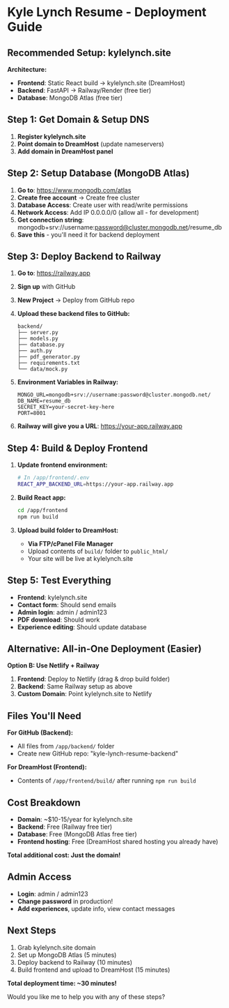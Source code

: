 # Kyle Lynch Resume - Deployment Guide

## Recommended Setup: kylelynch.site

**Architecture:**
- **Frontend**: Static React build → kylelynch.site (DreamHost)  
- **Backend**: FastAPI → Railway/Render (free tier)
- **Database**: MongoDB Atlas (free tier)

## Step 1: Get Domain & Setup DNS
1. **Register kylelynch.site** 
2. **Point domain to DreamHost** (update nameservers)
3. **Add domain in DreamHost panel**

## Step 2: Setup Database (MongoDB Atlas)
1. **Go to**: https://www.mongodb.com/atlas
2. **Create free account** → Create free cluster
3. **Database Access**: Create user with read/write permissions
4. **Network Access**: Add IP 0.0.0.0/0 (allow all - for development)
5. **Get connection string**: mongodb+srv://username:password@cluster.mongodb.net/resume_db
6. **Save this** - you'll need it for backend deployment

## Step 3: Deploy Backend to Railway
1. **Go to**: https://railway.app
2. **Sign up** with GitHub
3. **New Project** → Deploy from GitHub repo
4. **Upload these backend files to GitHub:**
   ```
   backend/
   ├── server.py
   ├── models.py  
   ├── database.py
   ├── auth.py
   ├── pdf_generator.py
   ├── requirements.txt
   └── data/mock.py
   ```

5. **Environment Variables in Railway:**
   ```
   MONGO_URL=mongodb+srv://username:password@cluster.mongodb.net/
   DB_NAME=resume_db
   SECRET_KEY=your-secret-key-here
   PORT=8001
   ```

6. **Railway will give you a URL**: https://your-app.railway.app

## Step 4: Build & Deploy Frontend
1. **Update frontend environment:**
   ```bash
   # In /app/frontend/.env
   REACT_APP_BACKEND_URL=https://your-app.railway.app
   ```

2. **Build React app:**
   ```bash
   cd /app/frontend
   npm run build
   ```

3. **Upload build folder to DreamHost:**
   - **Via FTP/cPanel File Manager**
   - Upload contents of `build/` folder to `public_html/` 
   - Your site will be live at kylelynch.site

## Step 5: Test Everything
- **Frontend**: kylelynch.site
- **Contact form**: Should send emails
- **Admin login**: admin / admin123  
- **PDF download**: Should work
- **Experience editing**: Should update database

## Alternative: All-in-One Deployment (Easier)

**Option B: Use Netlify + Railway**
1. **Frontend**: Deploy to Netlify (drag & drop build folder)
2. **Backend**: Same Railway setup as above
3. **Custom Domain**: Point kylelynch.site to Netlify

## Files You'll Need

**For GitHub (Backend):**
- All files from `/app/backend/` folder
- Create new GitHub repo: "kyle-lynch-resume-backend"

**For DreamHost (Frontend):**
- Contents of `/app/frontend/build/` after running `npm run build`

## Cost Breakdown
- **Domain**: ~$10-15/year for kylelynch.site
- **Backend**: Free (Railway free tier)  
- **Database**: Free (MongoDB Atlas free tier)
- **Frontend hosting**: Free (DreamHost shared hosting you already have)

**Total additional cost: Just the domain!**

## Admin Access
- **Login**: admin / admin123
- **Change password** in production!
- **Add experiences**, update info, view contact messages

## Next Steps
1. Grab kylelynch.site domain
2. Set up MongoDB Atlas (5 minutes)
3. Deploy backend to Railway (10 minutes)  
4. Build frontend and upload to DreamHost (15 minutes)

**Total deployment time: ~30 minutes!**

Would you like me to help you with any of these steps?